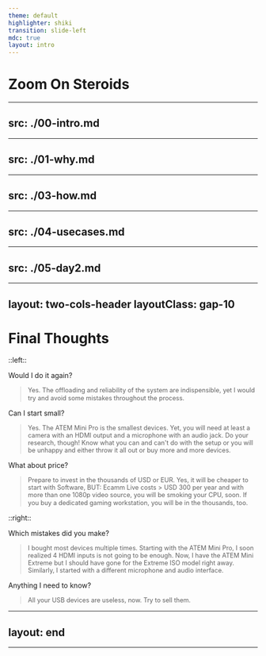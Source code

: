 ```yaml
---
theme: default
highlighter: shiki
transition: slide-left
mdc: true
layout: intro
---
```

# Zoom On Steroids
---
src: ./00-intro.md
---
---
src: ./01-why.md
---
---
src: ./03-how.md
---
---
src: ./04-usecases.md
---
---
src: ./05-day2.md
---
---
layout: two-cols-header
layoutClass: gap-10
---
# Final Thoughts

<style>
blockquote p {
    font-size: 90%;
    line-height: 120%;
}
</style>

::left:: 

Would I do it again?
> Yes. The offloading and reliability of the system are indispensible, yet I would try and avoid some mistakes throughout the process.

Can I start small?
> Yes. The ATEM Mini Pro is the smallest devices. Yet, you will need at least a camera with an HDMI output and a microphone with an audio jack. Do your research, though! Know what you can and can't do with the setup or you will be unhappy and either throw it all out or buy more and more devices.


What about price?
> Prepare to invest in the thousands of USD or EUR. Yes, it will be cheaper to start with Software, BUT: Ecamm Live costs > USD 300 per year and with more than one 1080p video source, you will be smoking your CPU, soon. If you buy a dedicated gaming workstation, you will be in the thousands, too.

::right::

Which mistakes did you make?
> I bought most devices multiple times. Starting with the ATEM Mini Pro, I soon realized 4 HDMI inputs is not going to be enough. Now, I have the ATEM Mini Extreme but I should have gone for the Extreme ISO model right away. Similarly, I started with a different microphone and audio interface.

Anything I need to know?
> All your USB devices are useless, now. Try to sell them.

---
layout: end
---
---